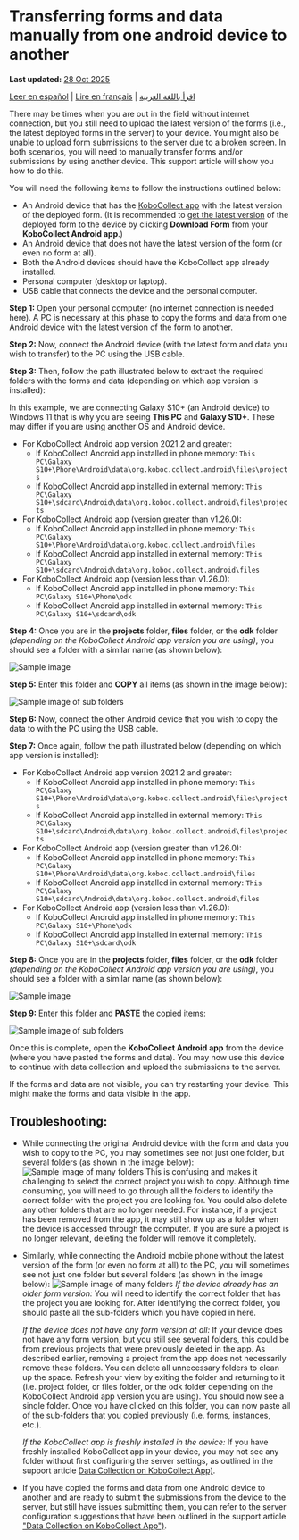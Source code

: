 ﻿# Transferring forms and data manually from one android device to another
**Last updated:** <a href="https://github.com/kobotoolbox/docs/blob/c8c238efa59b04f403f13c150b018e1807c66d5c/source/transferring_forms.md" class="reference">28 Oct 2025</a>

<a href="es/transferring_forms.html">Leer en español</a> | <a href="fr/transferring_forms.html">Lire en français</a> | <a href="ar/transferring_forms.html">اقرأ باللغة العربية</a>

There may be times when you are out in the field without internet connection,
but you still need to upload the latest version of the forms (i.e., the latest
deployed forms in the server) to your device. You might also be unable to upload
form submissions to the server due to a broken screen. In both scenarios, you
will need to manually transfer forms and/or submissions by using another device.
This support article will show you how to do this.

You will need the following items to follow the instructions outlined below:

-   An Android device that has the [KoboCollect app](https://support.kobotoolbox.org/kobocollect_on_android_latest.html) with the latest version of the deployed form. (It is
    recommended to [get the latest version](https://support.kobotoolbox.org/data_collection_kobocollect.html#downloading-forms) of the deployed form to the device by
    clicking **Download Form** from your **KoboCollect Android app**.)
-   An Android device that does not have the latest version of the form (or even
    no form at all).
-   Both the Android devices should have the KoboCollect app already installed.
-   Personal computer (desktop or laptop).
-   USB cable that connects the device and the personal computer.

**Step 1:** Open your personal computer (no internet connection is needed here).
A PC is necessary at this phase to copy the forms and data from one Android
device with the latest version of the form to another.

**Step 2:** Now, connect the Android device (with the latest form and data you
wish to transfer) to the PC using the USB cable.

**Step 3:** Then, follow the path illustrated below to extract the required
folders with the forms and data (depending on which app version is installed):

<p class="note">
  In this example, we are connecting Galaxy S10+ (an Android device) to Windows
  11 that is why you are seeing <strong>This PC</strong> and
  <strong>Galaxy S10+</strong>. These may differ if you are using another OS and
  Android device.
</p>

-   For KoboCollect Android app version 2021.2 and greater:
    -   If KoboCollect Android app installed in phone memory:
        `This PC\Galaxy S10+\Phone\Android\data\org.koboc.collect.android\files\projects`
    -   If KoboCollect Android app installed in external memory:
        `This PC\Galaxy S10+\sdcard\Android\data\org.koboc.collect.android\files\projects`
-   For KoboCollect Android app (version greater than v1.26.0):
    -   If KoboCollect Android app installed in phone memory:
        `This PC\Galaxy S10+\Phone\Android\data\org.koboc.collect.android\files`
    -   If KoboCollect Android app installed in external memory:
        `This PC\Galaxy S10+\sdcard\Android\data\org.koboc.collect.android\files`
-   For KoboCollect Android app (version less than v1.26.0):
    -   If KoboCollect Android app installed in phone memory:
        `This PC\Galaxy S10+\Phone\odk`
    -   If KoboCollect Android app installed in external memory:
        `This PC\Galaxy S10+\sdcard\odk`

**Step 4:** Once you are in the **projects** folder, **files** folder, or the
**odk** folder _(depending on the KoboCollect Android app version you are
using)_, you should see a folder with a similar name (as shown below):

![Sample image](images/transferring_forms/sample_1_folder.png)

**Step 5:** Enter this folder and **COPY** all items (as shown in the image
below):

![Sample image of sub folders](images/transferring_forms/sub_folders.png)

**Step 6:** Now, connect the other Android device that you wish to copy the data
to with the PC using the USB cable.

**Step 7:** Once again, follow the path illustrated below (depending on which
app version is installed):

-   For KoboCollect Android app version 2021.2 and greater:
    -   If KoboCollect Android app installed in phone memory:
        `This PC\Galaxy S10+\Phone\Android\data\org.koboc.collect.android\files\projects`
    -   If KoboCollect Android app installed in external memory:
        `This PC\Galaxy S10+\sdcard\Android\data\org.koboc.collect.android\files\projects`
-   For KoboCollect Android app (version greater than v1.26.0):
    -   If KoboCollect Android app installed in phone memory:
        `This PC\Galaxy S10+\Phone\Android\data\org.koboc.collect.android\files`
    -   If KoboCollect Android app installed in external memory:
        `This PC\Galaxy S10+\sdcard\Android\data\org.koboc.collect.android\files`
-   For KoboCollect Android app (version less than v1.26.0):
    -   If KoboCollect Android app installed in phone memory:
        `This PC\Galaxy S10+\Phone\odk`
    -   If KoboCollect Android app installed in external memory:
        `This PC\Galaxy S10+\sdcard\odk`

**Step 8:** Once you are in the **projects** folder, **files** folder, or the
**odk** folder _(depending on the KoboCollect Android app version you are
using)_, you should see a folder with a similar name (as shown below):

![Sample image](images/transferring_forms/sample_2_folder.png)

**Step 9:** Enter this folder and **PASTE** the copied items:

![Sample image of sub folders](images/transferring_forms/sub_folders.png)

Once this is complete, open the **KoboCollect Android app** from the device
(where you have pasted the forms and data). You may now use this device to
continue with data collection and upload the submissions to the server.

<p class="note">
  If the forms and data are not visible, you can try restarting your device.
  This might make the forms and data visible in the app.
</p>

## Troubleshooting:

-   While connecting the original Android device with the form and data you wish
    to copy to the PC, you may sometimes see not just one folder, but several
    folders (as shown in the image below):
    ![Sample image of many folders](images/transferring_forms/sample_many_folders.png)
    This is confusing and makes it challenging to select the correct project you
    wish to copy. Although time consuming, you will need to go through all the
    folders to identify the correct folder with the project you are looking for.
    You could also delete any other folders that are no longer needed. For
    instance, if a project has been removed from the app, it may still show up
    as a folder when the device is accessed through the computer. If you are
    sure a project is no longer relevant, deleting the folder will remove it
    completely.

-   Similarly, while connecting the Android mobile phone without the latest
    version of the form (or even no form at all) to the PC, you will sometimes
    see not just one folder but several folders (as shown in the image below):
    ![Sample image of many folders](images/transferring_forms/sample_many_folders.png)
    _If the device already has an older form version:_ You will need to identify
    the correct folder that has the project you are looking for. After
    identifying the correct folder, you should paste all the sub-folders which
    you have copied in here.

    _If the device does not have any form version at all:_ If your device does
    not have any form version, but you still see several folders, this could be
    from previous projects that were previously deleted in the app. As described
    earlier, removing a project from the app does not necessarily remove these
    folders. You can delete all unnecessary folders to clean up the space.
    Refresh your view by exiting the folder and returning to it (i.e. project
    folder, or files folder, or the odk folder depending on the KoboCollect
    Android app version you are using). You should now see a single folder. Once
    you have clicked on this folder, you can now paste all of the sub-folders
    that you copied previously (i.e. forms, instances, etc.).

    _If the KoboCollect app is freshly installed in the device:_ If you have
    freshly installed KoboCollect app in your device, you may not see any folder
    without first configuring the server settings, as outlined in the support
    article [Data Collection on KoboCollect App)](kobocollect_on_android_latest).

-   If you have copied the forms and data from one Android device to another and
    are ready to submit the submissions from the device to the server, but still
    have issues submitting them, you can refer to the server configuration
    suggestions that have been outlined in the support article ["Data Collection on KoboCollect App")](kobocollect_on_android_latest).
